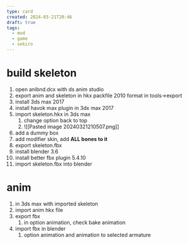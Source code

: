 ```yaml
---
type: card
created: 2024-03-21T20:46
draft: true
tags: 
  - mod
  - game
  - sekiro
---
```


# build skeleton

1. open anibnd.dcx with ds anim studio
2. export anim and skeleton in hkx packfile 2010 format in tools->export
3. install 3ds max 2017
4. install havok max plugin in 3dx max 2017
5. import skeleton.hkx in 3ds max
	1. change option back to top
	2. ![[Pasted image 20240321210507.png]]
6. add a dummy box
7. add modifier skin, add **ALL bones to it**
8. export skeleton.fbx
9. install blender 3.6
10. install better fbx plugin 5.4.10
11. import skeleton.fbx into blender

# anim

1. in 3ds max with imported skeleton
2. import anim hkx file
3. export fbx
	1. in option animation, check bake animation
4. import fbx in blender
	1. option animation and animation to selected armature














